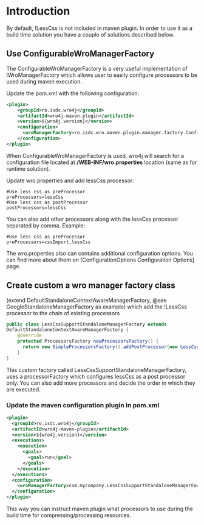 # Introduction
By default, !LessCss is not included in maven plugin. In order to 
use it as a build time solution you have a couple of solutions described below. 

## Use ConfigurableWroManagerFactory
The ConfigurableWroManagerFactory is a very useful implementation of !WroManagerFactory which allows user to easily configure processors to be used during maven execution.

Update the pom.xml with the following configuration:

```xml
<plugin>
    <groupId>ro.isdc.wro4j</groupId>
    <artifactId>wro4j-maven-plugin</artifactId>
    <version>${wro4j.version}</version>
    <configuration>
      <wroManagerFactory>ro.isdc.wro.maven.plugin.manager.factory.ConfigurableWroManagerFactory</wroManagerFactory>
    </configuration>
</plugin>		
```

When ConfigurableWroManagerFactory is used, wro4j will search for a configuration file located at **/WEB-INF/wro.properties** location (same as for runtime solution).

Update wro.properties and add lessCss processor:
```
#Use less css as preProcessor
preProcessors=lessCss
#Use less css as postProcessor
postProcessors=lessCss
```

You can also add other processors along with the lessCss processor separated by comma. Example:
```
#Use less css as preProcessor
preProcessors=cssImport,lessCss
```

The wro.properties also can contains additional configuration options. You can find more about them on [ConfigurationOptions Configuration Options] page.

## Create custom a wro manager factory class
(extend 
DefaultStandaloneContextAwareManagerFactory, @see 
GoogleStandaloneManagerFactory as example) which add the !LessCss 
processor to the chain of existing processors 
```java
public class LessCssSupportStandaloneManagerFactory extends 
DefaultStandaloneContextAwareManagerFactory { 
    @Override
    protected ProcessorsFactory newProcessorsFactory() {         
      return new SimpleProcessorsFactory().addPostProcessor(new LessCssProcessor());  
    }
} 
```

This custom factory called LessCssSupportStandaloneManagerFactory, uses a processorFactory which configures lessCss as a post processor only. You can also add more processors and decide the order in which they are executed. 

### Update the maven configuration plugin in pom.xml 
```xml 
<plugin> 
  <groupId>ro.isdc.wro4j</groupId> 
  <artifactId>wro4j-maven-plugin</artifactId> 
  <version>${wro4j.version}</version> 
  <executions> 
    <execution> 
      <goals> 
        <goal>run</goal> 
      </goals> 
    </execution> 
  </executions> 
  <configuration> 
    <wroManagerFactory>com.mycompany.LessCssSupportStandaloneManagerFactory</wroManagerFactory> 
  </configuration> 
</plugin> 
``` 
This way you can instruct maven plugin what processors to use during 
the build time for compressing/processing resources. 